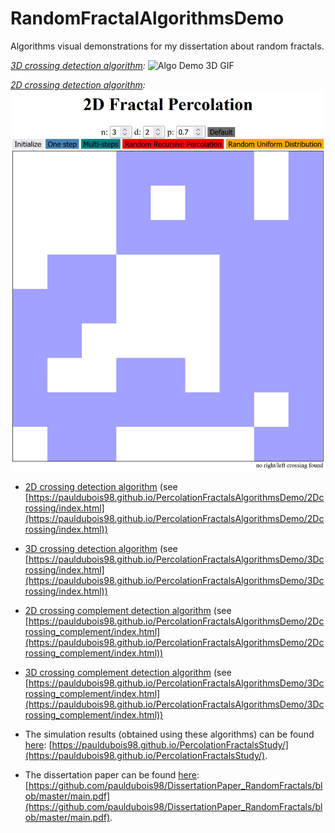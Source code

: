 # RandomFractalAlgorithmsDemo
Algorithms visual demonstrations for my dissertation about random fractals.

*[3D crossing detection algorithm](https://pauldubois98.github.io/PercolationFractalsAlgorithmsDemo/3Dcrossing/index.html):*
![Algo Demo 3D GIF](./GIFs/3D/double.gif)


*[2D crossing detection algorithm](https://pauldubois98.github.io/PercolationFractalsAlgorithmsDemo/2Dcrossing/index.html):*
![Algo Demo 2D GIF](./GIFs/2D/double.gif)



* [2D crossing detection algorithm](https://pauldubois98.github.io/PercolationFractalsAlgorithmsDemo/2Dcrossing/index.html) (see [https://pauldubois98.github.io/PercolationFractalsAlgorithmsDemo/2Dcrossing/index.html](https://pauldubois98.github.io/PercolationFractalsAlgorithmsDemo/2Dcrossing/index.html))
* [3D crossing detection algorithm](https://pauldubois98.github.io/PercolationFractalsAlgorithmsDemo/3Dcrossing/index.html) (see [https://pauldubois98.github.io/PercolationFractalsAlgorithmsDemo/3Dcrossing/index.html](https://pauldubois98.github.io/PercolationFractalsAlgorithmsDemo/3Dcrossing/index.html))
* [2D crossing complement detection algorithm](https://pauldubois98.github.io/PercolationFractalsAlgorithmsDemo/2Dcrossing_complement/index.html) (see [https://pauldubois98.github.io/PercolationFractalsAlgorithmsDemo/2Dcrossing_complement/index.html](https://pauldubois98.github.io/PercolationFractalsAlgorithmsDemo/2Dcrossing_complement/index.html))
* [3D crossing complement detection algorithm](https://pauldubois98.github.io/PercolationFractalsAlgorithmsDemo/3Dcrossing_complement/index.html) (see [https://pauldubois98.github.io/PercolationFractalsAlgorithmsDemo/3Dcrossing_complement/index.html](https://pauldubois98.github.io/PercolationFractalsAlgorithmsDemo/3Dcrossing_complement/index.html))

* The simulation results (obtained using these algorithms) can be found [here](https://pauldubois98.github.io/PercolationFractalsStudy/): [https://pauldubois98.github.io/PercolationFractalsStudy/](https://pauldubois98.github.io/PercolationFractalsStudy/).
* The dissertation paper can be found [here](https://github.com/pauldubois98/DissertationPaper_RandomFractals/blob/master/main.pdf): [https://github.com/pauldubois98/DissertationPaper_RandomFractals/blob/master/main.pdf](https://github.com/pauldubois98/DissertationPaper_RandomFractals/blob/master/main.pdf).
